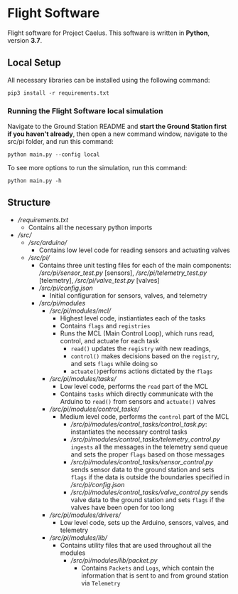 # Flight Software

Flight software for Project Caelus.
This software is written in **Python**, version **3.7**.

## Local Setup

All necessary libraries can be installed using the following command: 
```
pip3 install -r requirements.txt
```

### Running the Flight Software local simulation

Navigate to the Ground Station README and **start the Ground Station first if you haven't already**, then open a new command window, navigate to the src/pi folder, and run this command:
```
python main.py --config local
```
To see more options to run the simulation, run this command:
```
python main.py -h
```

## Structure
- */requirements.txt*
    - Contains all the necessary python imports
- */src/*
    - */src/arduino/*
        - Contains low level code for reading sensors and actuating valves
    - */src/pi/*
        - Contains three unit testing files for each of the main components: 
            */src/pi/sensor_test.py* [sensors], */src/pi/telemetry_test.py* [telemetry], */src/pi/valve_test.py* [valves]
        - */src/pi/config.json*
            - Initial configuration for sensors, valves, and telemetry
        - */src/pi/modules*
            - */src/pi/modules/mcl/*
                - Highest level code, instiantiates each of the tasks
                - Contains `flags` and `registries`
                - Runs the MCL (Main Control Loop), which runs read, control, and actuate for each task
                    - `read()` updates the `registry` with new readings, 
                    - `control()` makes decisions based on the `registry`, and sets `flags` while doing so
                    - `actuate()`performs actions dictated by the `flags`
            - */src/pi/modules/tasks/*
                - Low level code, performs the `read` part of the MCL 
                - Contains `tasks` which directly communicate with the Arduino to `read()` from sensors and `actuate()` valves
            - */src/pi/modules/control_tasks/*
                - Medium level code, performs the `control` part of the MCL
                    - */src/pi/modules/control_tasks/control_task.py*: instantiates the necessary control tasks
                    - */src/pi/modules/control_tasks/telemetry_control.py* `ingests` all the messages in the telemetry send queue and sets the proper `flags` based on those messages
                    - */src/pi/modules/control_tasks/sensor_control.py* sends sensor data to the ground station and sets `flags` if the data is outside the boundaries specified in */src/pi/config.json*
                    - */src/pi/modules/control_tasks/valve_control.py* sends valve data to the ground station and sets `flags` if the valves have been open for too long
            - */src/pi/modules/drivers/*
                - Low level code, sets up the Arduino, sensors, valves, and telemetry
            - */src/pi/modules/lib/*
                - Contains utility files that are used throughout all the modules
                    -  */src/pi/modules/lib/packet.py*
                        - Contains `Packets` and `Logs`, which contain the information that is sent to and from ground station via `Telemetry`

                    
